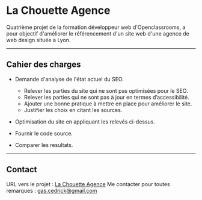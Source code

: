 # La Chouette Agence

Quatrième projet de la formation développeur web d'Openclassrooms, a pour objectif d'améliorer le référencement d'un site web d'une agence de web design située a Lyon.

----------
## Cahier des charges

* Demande d'analyse de l'état actuel du SEO.
  * Relever les parties du site qui ne sont pas optimisées pour le SEO.
  * Relever les parties qui ne sont pas à jour en termes d’accessibilité.
  * Ajouter une bonne pratique à mettre en place pour améliorer le site.
  * Justifier les choix en citant les sources.

* Optimisation du site en appliquant les relevés ci-dessus.
* Fournir le code source.
* Comparer les resultats.
----------
## Contact

URL vers le projet : [La Chouette Agence](https://linkitoka.github.io/LaChouetteAgence/)
Me contacter pour toutes remarques : gas.cedrick@gmail.com

